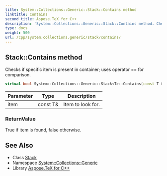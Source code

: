 ```yaml
---
title: System::Collections::Generic::Stack::Contains method
linktitle: Contains
second_title: Aspose.TeX for C++
description: 'System::Collections::Generic::Stack::Contains method. Checks if specific item is present in container; uses operator == for comparison in C++.'
type: docs
weight: 500
url: /cpp/system.collections.generic/stack/contains/
---
```

## Stack::Contains method


Checks if specific item is present in container; uses operator == for comparison.

```cpp
virtual bool System::Collections::Generic::Stack<T>::Contains(const T &item) const
```


| Parameter | Type | Description |
| --- | --- | --- |
| item | const T\& | Item to look for. |

### ReturnValue

True if item is found, false otherwise.

## See Also

* Class [Stack](../)
* Namespace [System::Collections::Generic](../../)
* Library [Aspose.TeX for C++](../../../)

